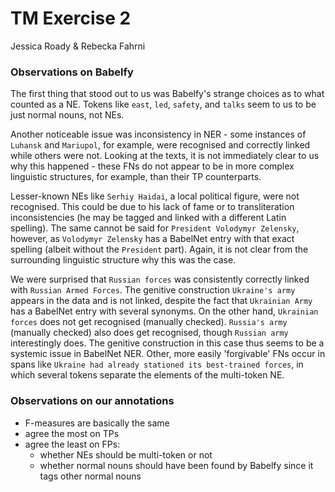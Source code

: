 # TM Exercise 2
Jessica Roady & Rebecka Fahrni

### Observations on Babelfy

The first thing that stood out to us was Babelfy's strange choices as to what counted as a NE. Tokens like `east`, `led`, `safety`, and `talks` seem to us to be just normal nouns, not NEs. 

Another noticeable issue was inconsistency in NER - some instances of `Luhansk` and `Mariupol`, for example, were recognised and correctly linked while others were not. Looking at the texts, it is not immediately clear to us why this happened - these FNs do not appear to be in more complex linguistic structures, for example, than their TP counterparts.

Lesser-known NEs like `Serhiy Haidai`, a local political figure, were not recognised. This could be due to his lack of fame or to transliteration inconsistencies (he may be tagged and linked with a different Latin spelling). The same cannot be said for `President Volodymyr Zelensky`, however, as  `Volodymyr Zelensky` has a BabelNet entry with that exact spelling (albeit without the `President` part). Again, it is not clear from the surrounding linguistic structure why this was the case.

We were surprised that `Russian forces` was consistently correctly linked with `Russian Armed Forces`. The genitive construction `Ukraine's army` appears in the data and is not linked, despite the fact that `Ukrainian Army` has a BabelNet entry with several synonyms. On the other hand, `Ukrainian forces` does not get recognised (manually checked). `Russia's army` (manually checked) also does get recognised, though `Russian army` interestingly does. The genitive construction in this case thus seems to be a systemic issue in BabelNet NER. Other, more easily 'forgivable' FNs occur in spans like `Ukraine had already stationed its best-trained forces`, in which several tokens separate the elements of the multi-token NE.


### Observations on our annotations



- F-measures are basically the same
- agree the most on TPs
- agree the least on FPs:
  - whether NEs should be multi-token or not
  - whether normal nouns should have been found by Babelfy since it tags other normal nouns